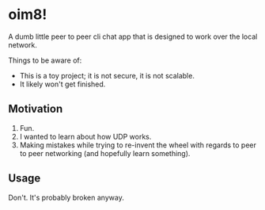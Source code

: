 # oim8!

A dumb little peer to peer cli chat app that is designed to work over the local network.

Things to be aware of:
 - This is a toy project; it is not secure, it is not scalable.
 - It likely won't get finished.

## Motivation

 1. Fun.
 2. I wanted to learn about how UDP works.
 3. Making mistakes while trying to re-invent the wheel with regards to peer to peer networking (and hopefully learn something).

 
## Usage

Don't. It's probably broken anyway.


